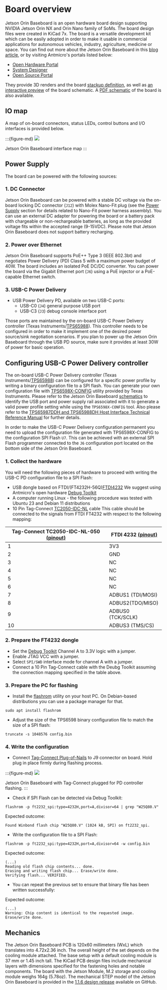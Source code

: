 # Board overview

Jetson Orin Baseboard is an open hardware board design supporting NVIDIA Jetson Orin NX and Orin Nano family of SoMs.
The board design files were created in KiCad 7x.
The board is a versatile development kit which can be easily adopted in order to make it usable in commercial applications for autonomous vehicles, industry, agriculture, medicine or space.
You can find out more about the Jetson Orin Baseboard in this [blog article](https://antmicro.com/blog/2023/05/jetson-orin-baseboard-1-1-with-orin-nano/), or by visiting Antmicro's portals listed below:

* [Open Hardware Portal](https://openhardware.antmicro.com/boards/jetson-orin-baseboard/)
* [System Designer](https://designer.antmicro.com/hardware/devices/jetson-orin-baseboard)
* [Open Source Portal](https://opensource.antmicro.com/projects/jetson-orin-baseboard/)
 
They provide 3D renders and the board [stackup definition](https://openhardware.antmicro.com/boards/jetson-orin-baseboard/?view=top-ortho&tab=stackup), as well as [an interactive preview](https://openhardware.antmicro.com/boards/jetson-orin-baseboard/?view=top-ortho&tab=preview) of the board schematic.
A [PDF schematic](./jetson-orin-baseboard-schematic.pdf) of the board is also available.

## IO map 

A map of on-board connectors, status LEDs, control buttons and I/O interfaces is provided below.

:::{figure-md}
![](img/job_io_map.png)

Jetson Orin Baseboard interface map
:::

## Power Supply

The board can be powered with the following sources:

### 1. DC Connector
 
Jetson Orin Baseboard can be powered with a stable DC voltage via the on-board locking DC connector (`J12`) with Molex Nano-Fit plug (see the [Power Supply](getting_started.md#power-supply) section for details related to Nano-Fit power harness assembly).
You can use an external DC adapter for powering the board or a battery pack with chargeable or non-rechargeable batteries, as long as the provided voltage fits within the accepted range (9-15VDC).
Please note that Jetson Orin Baseboard does not support battery recharging.

### 2. Power over Ethernet

Jetson Orin Baseboard supports PoE++ Type 3 (IEEE 802.3bt) and negotiates Power Delivery (PD) Class 5 with a maximum power budget of 40W.
The board includes an isolated PoE DC/DC converter.
You can power the board via the Gigabit Ethernet port (`J6`) using a PoE injector or a PoE-capable Ethernet switch.

### 3. USB-C Power Delivery
    
* USB Power Delivery PD, available on two USB-C ports:
    * USB-C0 (`J4`) general purpose USB port 
    * USB-C3 (`J3`) debug console interface port

Those ports are maintained by the on-board USB-C Power Delivery controller (Texas Instruments/[TPS65988](https://www.ti.com/product/TPS65988/part-details/TPS65988DHRSHR)).
This controller needs to be configured in order to make it implement one of the desired power source/sink negotiation scenarios.
If you plan to power up the Jetson Orin Baseboard through the USB PD source, make sure it provides at least 30W of power for basic operation.

## Configuring USB-C Power Delivery controller

The on-board USB-C Power Delivery controller (Texas Instruments/[TPS65988](https://www.ti.com/product/TPS65988/part-details/TPS65988DHRSHR)) can be configured for a specific power profile by writing a binary configuration file to a SPI flash. 
You can generate your own configuration file with [TPS6598X-CONFIG](https://www.ti.com/tool/TPS6598X-CONFIG) utility provided by Texas Instruments.
Please refer to the Jetson Orin Baseboard [schematics](./jetson-orin-baseboard-schematic.pdf) to identify the USB port and power supply rail associated with it to generate a valid power profile setting while using the `TPS6598X-CONFIG` tool.
Also please refer to the [TPS65987DDH and TPS65988DH Host Interface Technical Reference Manual](https://www.ti.com/lit/ug/slvubh2b/slvubh2b.pdf) for further details.

In order to make the USB-C Power Delivery configuration permanent you need to upload the configuration file generated with TPS6598X-CONFIG to the configuration SPI Flash `U7`. 
This can be achieved with an external SPI Flash programmer connected to the `J6` configuration port located on the bottom side of the Jetson Orin Baseboard. 

### 1. Collect the hardware

You will need the following pieces of hardware to proceed with writing the USB-C PD configuration file to a SPI Flash: 

* USB dongle based on FTDI/(FT4232H-56Q)[FTDI4232](https://ftdichip.com/products/ft4232hq/)
  We suggest using Antmicro's open hardware [Debug Toolkit](https://github.com/antmicro/ftdi-toolkit)
* A computer running Linux - the following procedure was tested with Ubuntu 23 and Debian 11 distributions
* 10 Pin Tag-Connect [TC2050-IDC-NL](https://www.tag-connect.com/product/tc2050-idc-nl-10-pin-no-legs-cable-with-ribbon-connector) cable 
  This cable should be connected to the signals from FTDI FT4232 with respect to the following mapping: 

| Tag-Connect TC2050-IDC-NL-050 [(pinout)](https://www.tag-connect.com/wp-content/uploads/bsk-pdf-manager/TC2050-IDC-NL_Datasheet_8.pdf) | FTDI 4232 [(pinout)](https://ftdichip.com/wp-content/uploads/2024/05/DS_FT4232H.pdf) |
|----------------------------------------------------------------------------------------------------------------------------------------|--------------------------------------------------------------------------------------|
| 1                                                                                                                                      | 3V3                                                                                  |
| 2                                                                                                                                      | GND                                                                                  |
| 3                                                                                                                                      | NC                                                                                   |
| 4                                                                                                                                      | NC                                                                                   |
| 5                                                                                                                                      | NC                                                                                   |
| 6                                                                                                                                      | NC                                                                                   |
| 7                                                                                                                                      | ADBUS1 (TDI/MOSI)                                                                    |
| 8                                                                                                                                      | ADBUS2(TDO/MISO)                                                                     |
| 9                                                                                                                                      | ADBUS0 (TCK/SCLK)                                                                    |
| 10                                                                                                                                     | ADBUS3 (TMS/CS)                                                                      |

### 2. Prepare the FT4232 dongle

  *  Set the [Debug Toolkit](https://github.com/antmicro/ftdi-toolkit) Channel A to 3.3V logic with a jumper. 
  *  Enable JTAG VCC with a jumper.
  *  Select `SPI/SWD` interface mode for channel A with a jumper.
  *  Connect a 10 Pin Tag-Connect cable with the Deubg Toolkit assuming the connection mapping specified in the table above. 

### 3. Prepare the PC for flashing 

  * Install the [flashrom](https://github.com/flashrom/flashrom) utility on your host PC.
    On Debian-based distributions you can use a package manager for that.
```
sudo apt install flashrom
```
  * Adjust the size of the TPS6598 binary configuration file to match the size of a SPI flash:
```
truncate -s 1048576 config.bin
```

### 4. Write the configuration 

  * Connect [Tag-Connect Plug-of-Nails](https://www.tag-connect.com/product/tc2050-idc-nl-050) to J9 connector on board. 
   Hold plug in place firmly during flashing process.

:::{figure-md}
![](img/TagConnectPlugged.png)

Jetson Orin Baseboard with Tag-Connect plugged for PD controller flashing.
:::

 * Check if SPI Flash can be detected via Debug Toolkit:
```
flashrom -p ft2232_spi:type=4232H,port=A,divisor=64 | grep "W25Q80.V"
```
Expected outcome:
```
Found Winbond flash chip "W25Q80.V" (1024 kB, SPI) on ft2232_spi.
```

 * Write the configuration file to a SPI Flash:
```
flashrom -p ft2232_spi:type=4232H,port=A,divisor=64 -w config.bin
```
Expected outcome:
```
(...)
Reading old flash chip contents... done.
Erasing and writing flash chip... Erase/write done.
Verifying flash... VERIFIED.
```

 *  You can repeat the previous set to ensure that binary file has been written successfully: 

Expected outcome:
```
(...)
Warning: Chip content is identical to the requested image.
Erase/write done.
```

## Mechanics

The Jetson Orin Baseboard PCB is 120x60 millimeters (WxL) which translates into 4.72x2.36 inch.
The overall height of the set depends on the cooling module attached.
The base setup with a default cooling module is 37 mm or 1.45 inch tall. 
The KiCad PCB design files include mechanical layers with dimensions specified for the fastening holes and notable components. 
The board with the Jetson Module, M.2 storage and cooling module weighs 164g (5.78oz). 
The mechanical STEP model of the Jetson Orin Baseboard is provided in the [1.1.6 design release](https://github.com/antmicro/jetson-orin-baseboard/releases/tag/rev.1.1.6-ch) available on GitHub.

